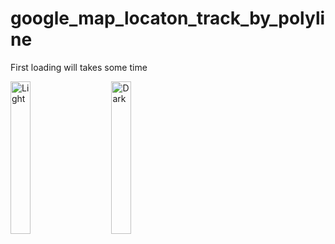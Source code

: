 # google_map_locaton_track_by_polyline
First loading will takes some time

<p align="start">
  <img alt="Light" src="https://github.com/Zihadul-Islam-Fahim/google_map_flutter/assets/82943440/a52e4e86-6594-48c6-92e1-31cff86432d1" width="25%">
&nbsp; &nbsp; &nbsp; &nbsp;
  <img alt="Dark" src="https://github.com/Zihadul-Islam-Fahim/google_map_flutter/assets/82943440/19378055-c875-45a8-b6e8-4fa24020be5e" width="25%">
</p>








